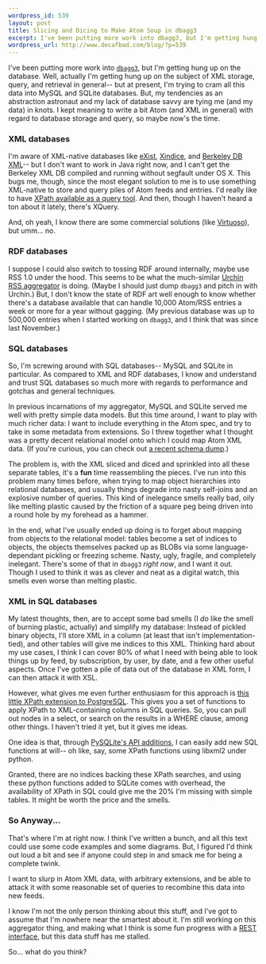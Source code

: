 ```yaml
--- 
wordpress_id: 539
layout: post
title: Slicing and Dicing to Make Atom Soup in dbagg3
excerpt: I've been putting more work into dbagg3, but I'm getting hung up on the database.  Well, actually I'm getting hung up on the subject of XML storage, query, and retrieval in general-- but at present, I'm trying to cram all this data into MySQL and SQLite databases.  But, my tendencies as an abstraction astronaut and my lack of database savvy are tying me (and my data) in knots.  I kept meaning to write a bit Atom (and XML in general) with regard to database storage and query, so maybe now's the time.
wordpress_url: http://www.decafbad.com/blog/?p=539
---
```

I've been putting more work into [`dbagg3`][dbagg3], but I'm getting hung up on the database.  Well, actually I'm getting hung up on the subject of XML storage, query, and retrieval in general-- but at present, I'm trying to cram all this data into MySQL and SQLite databases.  But, my tendencies as an abstraction astronaut and my lack of database savvy are tying me (and my data) in knots.  I kept meaning to write a bit Atom (and XML in general) with regard to database storage and query, so maybe now's the time.

### XML databases

I'm aware of XML-native databases like [eXist][exist], [Xindice][xindice], and [Berkeley DB XML][bdbxml]-- but I don't want to work in Java right now, and I can't get the Berkeley XML DB compiled and running without segfault under OS X.  This bugs me, though, since the most elegant solution to me is to use something XML-native to store and query piles of Atom feeds and entries.  I'd really like to have [XPath available as a query tool][xpathudell].  And then, though I haven't heard a ton about it lately, there's XQuery.

And, oh yeah, I know there are some commercial solutions (like [Virtuoso][virtuoso]), but umm... no.

### RDF databases

I suppose I could also switch to tossing RDF around internally, maybe use RSS 1.0 under the hood.  This seems to be what the much-similar [Urchin RSS aggregator][urchin] is doing.  (Maybe I should just dump `dbagg3` and pitch in with Urchin.)  But, I don't know the state of RDF art well enough to know whether there's a database available that can handle 10,000 Atom/RSS entries a week or more for a year without gagging.  (My previous database was up to 500,000 entries when I started working on `dbagg3`, and I think that was since last November.)

### SQL databases

So, I'm screwing around with SQL databases-- MySQL and SQLite in particular.  As compared to XML and RDF databases, I know and understand and trust SQL databases so much more with regards to performance and gotchas and general techniques.  

In previous incarnations of my aggregator, MySQL and SQLite served me well with pretty simple data models.  But this time around, I want to play with much richer data: I want to include everything in the Atom spec, and try to take in some metadata from extensions.  So I threw together what I thought was a pretty decent relational model onto which I could map Atom XML data.  (If you're curious, you can check out [a recent schema dump][dbagg3_sql].)

The problem is, with the XML sliced and diced and sprinkled into all these separate tables, it's a **fun** time reassembling the pieces.  I've run into this problem many times before, when trying to map object hierarchies into relational databases, and usually things degrade into nasty self-joins and an explosive number of queries.  This kind of inelegance smells really bad, oily like melting plastic caused by the friction of a square peg being driven into a round hole by my forehead as a hammer.

In the end, what I've usually ended up doing is to forget about mapping from objects to the relational model: tables become a set of indices to objects, the objects themselves packed up as BLOBs via some language-dependant pickling or freezing scheme.  Nasty, ugly, fragile, and completely inelegant.  There's some of that in `dbagg3` *right now*, and I want it out.  Though I used to think it was as clever and neat as a digital watch, this smells even worse than melting plastic.

### XML in SQL databases

My latest thoughts, then, are to accept some bad smells (I *do* like the smell of burning plastic, actually) and simplify my database:  Instead of pickled binary objects, I'll store XML in a column (at least that isn't implementation-tied), and other tables will give me indices to this XML.  Thinking hard about my use cases, I think I can cover 80% of what I need with being able to look things up by feed, by subscription, by user, by date, and a few other useful aspects.  Once I've gotten a pile of data out of the database in XML form, I can then attack it with XSL.

However, what gives me even further enthusiasm for this approach is [this little XPath extension to PostgreSQL][postxml].  This gives you a set of functions to apply XPath to XML-containing columns in SQL queries.  So, you can pull out nodes in a select, or search on the results in a WHERE clause, among other things.  I haven't tried it yet, but it gives me ideas.

One idea is that, through [PySQLite's API additions][pysqliteapi], I can easily add new SQL functions at will-- oh like, say, some XPath functions using libxml2 under python.

Granted, there are no indices backing these XPath searches, and using these python functions added to SQLite comes with overhead, the availability of XPath in SQL could give me the 20% I'm missing with simple tables.  It might be worth the price and the smells.

### So Anyway...

That's where I'm at right now.  I think I've written a bunch, and all this text could use some code examples and some diagrams.  But, I figured I'd think out loud a bit and see if anyone could step in and smack me for being a complete twink.  

I want to slurp in Atom XML data, with arbitrary extensions, and be able to attack it with some reasonable set of queries to recombine this data into new feeds.

I know I'm not the only person thinking about this stuff, and I've got to assume that I'm nowhere near the smartest about it.  I'm still working on this aggregator thing, and making what I think is some fun progress with a [REST interface][dbagg3_api], but this data stuff has me stalled.

So... what do you think?

[virtuoso]: http://virtuoso.openlinksw.com/
[dbagg3_api]: http://www.decafbad.com/cvs/*checkout*/dbagg3/lib/dbagg3/web/api.py?rev=HEAD&#38;content-type=text/x-python
[pysqliteapi]: http://pysqlite.sourceforge.net/old/documentation/pysqlite/node10.html
[postxml]: http://www.throwingbeans.org/tech/postgresql_and_xml.html
[exist]: http://exist.sourceforge.net/
[xindice]: http://xml.apache.org/xindice/
[bdbxml]: http://www.sleepycat.com/products/xml.shtml
[urchin]: http://urchin.sourceforge.net/
[dbagg3]: http://www.decafbad.com/cvs/dbagg3/
[dbagg3_sql]: http://www.decafbad.com/2004/08/dbagg3.sql
[xpathudell]: http://webservices.xml.com/pub/a/ws/2003/04/15/semanticblog.html
